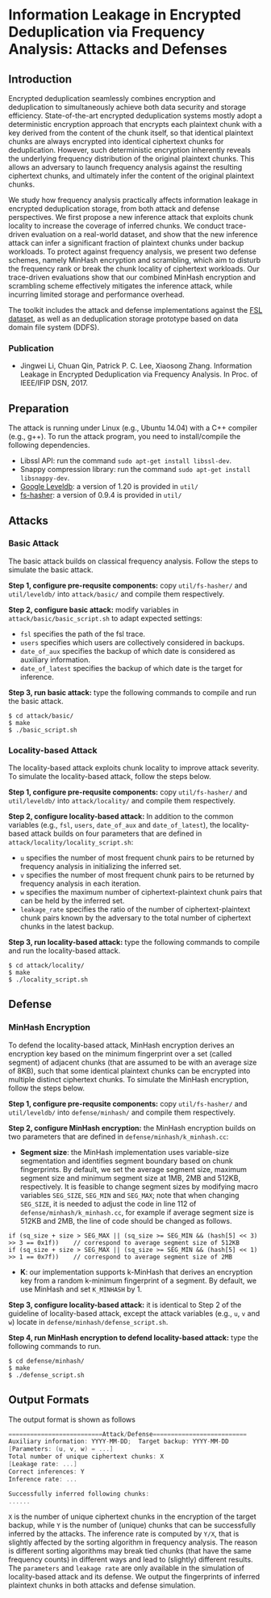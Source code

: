 # Information Leakage in Encrypted Deduplication via Frequency Analysis: Attacks and Defenses

## Introduction

Encrypted deduplication seamlessly combines encryption and deduplication to simultaneously achieve both data security and storage efficiency. State-of-the-art encrypted deduplication systems mostly adopt a deterministic encryption approach that encrypts each plaintext chunk with a key derived from the content of the chunk itself, so that identical plaintext chunks are always encrypted into identical ciphertext chunks for deduplication. However, such deterministic encryption inherently reveals the underlying frequency distribution of the original plaintext chunks. This allows an adversary to launch frequency analysis against the resulting ciphertext chunks, and ultimately infer the content of the original plaintext chunks.

We study how frequency analysis practically affects information leakage in encrypted deduplication storage, from both attack and defense perspectives. We first propose a new inference attack that exploits chunk locality to increase the coverage of inferred chunks. We conduct trace-driven evaluation on a real-world dataset, and show that the new inference attack can infer a significant fraction of plaintext chunks under backup workloads. To protect against frequency analysis, we present two defense schemes, namely MinHash encryption and scrambling, which aim to disturb the frequency rank or break the chunk locality of ciphertext workloads. Our trace-driven evaluations show that our combined MinHash encryption and scrambling scheme effectively mitigates the inference attack, while incurring limited  storage and performance overhead.   
   

The toolkit includes the attack and defense implementations against the [FSL dataset](http://tracer.filesystems.org), as well as an deduplication storage prototype based on data domain file system (DDFS).     

### Publication

- Jingwei Li, Chuan Qin, Patrick P. C. Lee, Xiaosong Zhang. Information Leakage in Encrypted Deduplication via Frequency Analysis. In Proc. of IEEE/IFIP DSN, 2017.

## Preparation 

The attack is running under Linux (e.g., Ubuntu 14.04) with a C++ compiler (e.g., g++). To run the attack program, you need to install/compile the following dependencies. 

- Libssl API: run the command `sudo apt-get install libssl-dev`.
- Snappy compression library: run the command `sudo apt-get install libsnappy-dev`.
- [Google Leveldb](https://github.com/google/leveldb): a version of 1.20 is provided in `util/` 
- [fs-hasher](http://tracer.filesystems.org/fs-hasher-0.9.4.tar.gz): a version
	of 0.9.4 is provided in `util/` 

## Attacks 

### Basic Attack

The basic attack builds on classical frequency analysis. Follow the steps to
simulate the basic attack.

**Step 1, configure pre-requsite components:** copy `util/fs-hasher/` and
`util/leveldb/` into `attack/basic/` and compile them respectively.  

**Step 2, configure basic attack:** modify variables in `attack/basic/basic_script.sh` to adapt expected settings:

- `fsl` specifies the path of the fsl trace.
- `users` specifies which users are collectively considered in backups.
- `date_of_aux` specifies the backup of which date is considered as auxiliary information.
- `date_of_latest` specifies the backup of which date is the target for inference.


**Step 3, run basic attack:** type the following commands to compile and run the basic attack.  
```
$ cd attack/basic/ 
$ make 
$ ./basic_script.sh
```

### Locality-based Attack

The locality-based attack exploits chunk locality to improve attack severity. To simulate the locality-based attack, follow the steps below.

**Step 1, configure pre-requsite components:** copy `util/fs-hasher/` and
`util/leveldb/` into `attack/locality/` and compile them respectively.  

**Step 2, configure locality-based attack:** In addition to the common variables (e.g., `fsl`, `users`, `date_of_aux` and `date_of_latest`), the locality-based attack builds on four parameters that are defined in `attack/locality/locality_script.sh`: 

- `u` specifies the number of most frequent chunk pairs to be returned by frequency analysis in initializing the inferred set.
- `v` specifies the number of most frequent chunk pairs to be returned by frequency analysis in each iteration.
- `w` specifies the maximum number of ciphertext-plaintext chunk pairs that can be held by the inferred set.
- `leakage_rate` specifies the ratio of the number of ciphertext-plaintext chunk pairs known by the adversary to the total number of ciphertext chunks in the latest backup.


**Step 3, run locality-based attack:** type the following commands to compile and run the locality-based attack.  
```
$ cd attack/locality/ 
$ make 
$ ./locality_script.sh
```


## Defense 

### MinHash Encryption 

To defend the locality-based attack, MinHash encryption derives an encryption key based on the minimum fingerprint over a set (called segment) of adjacent chunks (that are assumed to be with an average size of 8KB), such that some identical plaintext chunks can be encrypted into multiple distinct ciphertext chunks. To simulate the MinHash encryption, follow the steps below.

**Step 1, configure pre-requsite components:** copy `util/fs-hasher/` and
`util/leveldb/` into `defense/minhash/` and compile them respectively.  

**Step 2, configure MinHash encryption:** the MinHash encryption builds on two parameters that are defined in `defense/minhash/k_minhash.cc`:   

- **Segment size**: the MinHash implementation uses variable-size segmentation and identifies segment boundary based on chunk fingerprints. By default, we set the average segment size, maximum segment size and minimum segment size at 1MB, 2MB and 512KB, respectively. It is feasible to change segment sizes by modifying macro variables `SEG_SIZE`, `SEG_MIN` and `SEG_MAX`; note that when changing  `SEG_SIZE`, it is needed to adjust the code in line 112 of `defense/minhash/k_minhash.cc`, for example if average segment size is 512KB and 2MB, the line of code should be changed as follows. 
```
if (sq_size + size > SEG_MAX || (sq_size >= SEG_MIN && (hash[5] << 3) >> 3 == 0x1f))	// correspond to average segment size of 512KB 
if (sq_size + size > SEG_MAX || (sq_size >= SEG_MIN && (hash[5] << 1) >> 1 == 0x7f))	// correspond to average segment size of 2MB
```

- **K**: our implementation supports k-MinHash that derives an encryption key from a random k-minimum fingerprint of a segment. By default, we use MinHash and set `K_MINHASH` by 1.


**Step 3, configure locality-based attack:** it is identical to Step 2 of the guideline of locality-based attack, except the attack variables (e.g., `u`, `v` and `w`) locate  in `defense/minhash/defense_script.sh`.   

**Step 4, run MinHash encryption to defend locality-based attack:** type the following commands to run. 
```
$ cd defense/minhash/
$ make
$ ./defense_script.sh
```

## Output Formats
The output format is shown as follows

```c
==========================Attack/Defense==========================
Auxiliary information: YYYY-MM-DD; 	Target backup: YYYY-MM-DD
[Parameters: (u, v, w) = ...]
Total number of unique ciphertext chunks: X
[Leakage rate: ...]
Correct inferences: Y
Inference rate: ...

Successfully inferred following chunks:
......
```

`X` is the number of unique ciphertext chunks in the encryption of the target backup, while `Y` is the number of (unique) chunks that can be successfully inferred by the attacks. The inference rate is computed by `Y/X`, that is slightly affected by the sorting algorithm in frequency analysis. The reason is different sorting algorithms may break tied chunks (that have the same frequency counts) in different ways and lead to (slightly) different results. The `parameters` and `leakage rate` are only available in the simulation of locality-based attack and its defense. We output the fingerprints of inferred plaintext chunks in both attacks and  defense simulation.      

